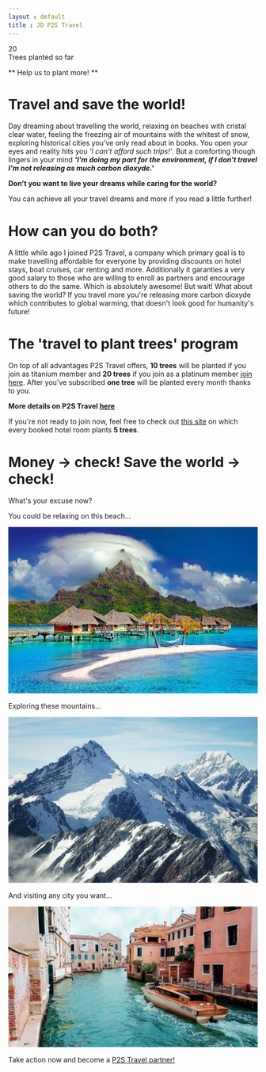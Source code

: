```yaml
---
layout : default
title : JD P2S Travel
---
```


<div class="number">20</div> 

<div class="number-desc">Trees planted so far</div>

** Help us to plant more! **

# Travel and save the world!

Day dreaming about travelling the world, relaxing on beaches with cristal clear water, feeling the freezing air of mountains with the whitest of snow, exploring historical cities you've only read about in books. You open your eyes and reality hits you *'I can't afford such trips!'*. But a comforting though lingers in your mind **_'I'm doing my part for the environment, if I don't travel I'm not releasing as much carbon dioxyde.'_**

**Don't you want to live your dreams while caring for the world?**

You can achieve all your travel dreams and more if you read a little further!

# How can you do both?

A little while ago I joined P2S Travel, a company which primary goal is to make travelling affordable for everyone by providing discounts on hotel stays, boat cruises, car renting and more. Additionally it garanties a very good salary to those who are willing to enroll as partners and encourage others to do the same. Which is absolutely awesome! But wait! What about saving the world? If you travel more you're releasing more carbon dioxyde which contributes to global warming, that doesn't look good for humanity's future!

# The 'travel to plant trees' program

On top of all advantages P2S Travel offers, **10 trees** will be planted if you join as titanium member and **20 trees** if you join as a platinum member [join here](https://p2stravel.com/join/jdtravelp2s/). After you've subscribed **one tree** will be planted every month thanks to you. 

**More details on P2S Travel [here](https://jdtravelp2s.github.io/2020/01/08/p2s-travel)**
 
If you're not ready to join now, feel free to check out [this site](https://thehotelsite.com/jdtravelp2s) on which every booked hotel room plants **5 trees**.

# Money -> check! Save the world -> check!

What's your excuse now?

You could be relaxing on this beach...

<img class="d-block w-100 img-fluid" src="/assets/cottages-beach-r.jpg" alt="beach holidays">

Exploring these mountains...

<img class="d-block w-100 img-fluid" src="/assets/mountains-r.jpg" alt="snowy mountains">

And visiting any city you want...

<img class="d-block w-100 img-fluid" src="/assets/orange-powerboat-r.jpg" alt="Venice trip">

Take action now and become a [P2S Travel partner!](https://p2stravel.com/join/jdtravelp2s)

